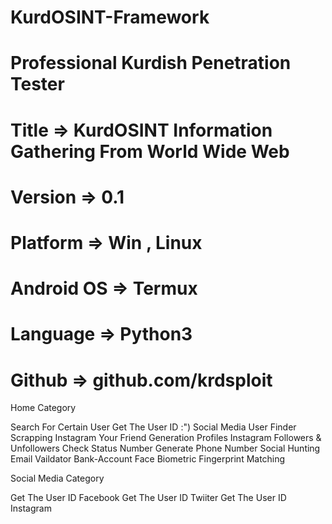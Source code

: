 # KurdOSINT-Framework



# Professional Kurdish Penetration Tester 
# Title => KurdOSINT Information Gathering From World Wide Web
# Version => 0.1
# Platform => Win , Linux 
# Android OS => Termux
# Language => Python3
# Github => github.com/krdsploit


Home Category



 Search For Certain User 
 Get The User ID :")
 Social Media User Finder 
 Scrapping Instagram Your Friend 
 Generation Profiles Instagram Followers & Unfollowers 
 Check Status Number 
 Generate Phone Number 
 Social Hunting 
 Email Vaildator 
 Bank-Account 
 Face Biometric
 Fingerprint Matching 
    


Social Media Category 


Get The User ID Facebook 
Get The User ID Twiiter 
Get The User ID Instagram 
 
